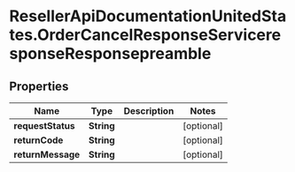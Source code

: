 # ResellerApiDocumentationUnitedStates.OrderCancelResponseServiceresponseResponsepreamble

## Properties

Name | Type | Description | Notes
------------ | ------------- | ------------- | -------------
**requestStatus** | **String** |  | [optional] 
**returnCode** | **String** |  | [optional] 
**returnMessage** | **String** |  | [optional] 


